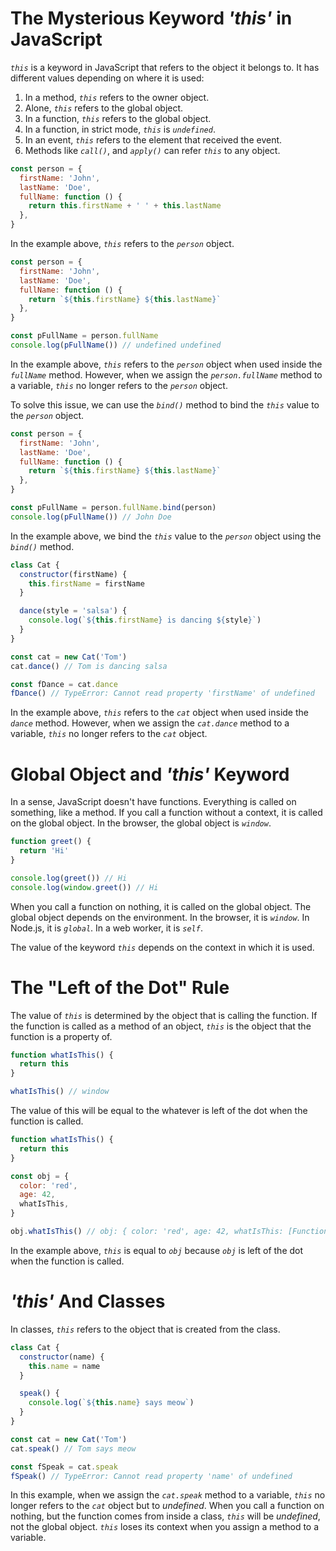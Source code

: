 # The Mysterious Keyword _'this'_ in JavaScript

_`this`_ is a keyword in JavaScript that refers to the object it belongs to. It has different values depending on where it is used:

1. In a method, _`this`_ refers to the owner object.
2. Alone, _`this`_ refers to the global object.
3. In a function, _`this`_ refers to the global object.
4. In a function, in strict mode, _`this`_ is _`undefined`_.
5. In an event, _`this`_ refers to the element that received the event.
6. Methods like _`call()`_, and _`apply()`_ can refer _`this`_ to any object.

```javascript
const person = {
  firstName: 'John',
  lastName: 'Doe',
  fullName: function () {
    return this.firstName + ' ' + this.lastName
  },
}
```

In the example above, _`this`_ refers to the _`person`_ object.

```javascript
const person = {
  firstName: 'John',
  lastName: 'Doe',
  fullName: function () {
    return `${this.firstName} ${this.lastName}`
  },
}

const pFullName = person.fullName
console.log(pFullName()) // undefined undefined
```

In the example above, _`this`_ refers to the _`person`_ object when used inside the _`fullName`_ method. However, when we assign the _`person.fullName`_ method to a variable, _`this`_ no longer refers to the _`person`_ object.

To solve this issue, we can use the _`bind()`_ method to bind the _`this`_ value to the _`person`_ object.

```javascript
const person = {
  firstName: 'John',
  lastName: 'Doe',
  fullName: function () {
    return `${this.firstName} ${this.lastName}`
  },
}

const pFullName = person.fullName.bind(person)
console.log(pFullName()) // John Doe
```

In the example above, we bind the _`this`_ value to the _`person`_ object using the _`bind()`_ method.

```javascript
class Cat {
  constructor(firstName) {
    this.firstName = firstName
  }

  dance(style = 'salsa') {
    console.log(`${this.firstName} is dancing ${style}`)
  }
}

const cat = new Cat('Tom')
cat.dance() // Tom is dancing salsa

const fDance = cat.dance
fDance() // TypeError: Cannot read property 'firstName' of undefined
```

In the example above, _`this`_ refers to the _`cat`_ object when used inside the _`dance`_ method. However, when we assign the _`cat.dance`_ method to a variable, _`this`_ no longer refers to the _`cat`_ object.

# Global Object and _'this'_ Keyword

In a sense, JavaScript doesn't have functions. Everything is called on something, like a method. If you call a function without a context, it is called on the global object. In the browser, the global object is _`window`_.

```javascript
function greet() {
  return 'Hi'
}

console.log(greet()) // Hi
console.log(window.greet()) // Hi
```

When you call a function on nothing, it is called on the global object.
The global object depends on the environment. In the browser, it is _`window`_. In Node.js, it is _`global`_. In a web worker, it is _`self`_.

The value of the keyword _`this`_ depends on the context in which it is used.

# The "Left of the Dot" Rule

The value of _`this`_ is determined by the object that is calling the function. If the function is called as a method of an object, _`this`_ is the object that the function is a property of.

```javascript
function whatIsThis() {
  return this
}

whatIsThis() // window
```

The value of this will be equal to the whatever is left of the dot when the function is called.

```javascript
function whatIsThis() {
  return this
}

const obj = {
  color: 'red',
  age: 42,
  whatIsThis,
}

obj.whatIsThis() // obj: { color: 'red', age: 42, whatIsThis: [Function: whatIsThis] }
```

In the example above, _`this`_ is equal to _`obj`_ because _`obj`_ is left of the dot when the function is called.

# _'this'_ And Classes

In classes, _`this`_ refers to the object that is created from the class.

```javascript
class Cat {
  constructor(name) {
    this.name = name
  }

  speak() {
    console.log(`${this.name} says meow`)
  }
}

const cat = new Cat('Tom')
cat.speak() // Tom says meow

const fSpeak = cat.speak
fSpeak() // TypeError: Cannot read property 'name' of undefined
```

In this example, when we assign the _`cat.speak`_ method to a variable, _`this`_ no longer refers to the _`cat`_ object but to _undefined_.
When you call a function on nothing, but the function comes from inside a class, _`this`_ will be _undefined_, not the global object.
_`this`_ loses its context when you assign a method to a variable.
